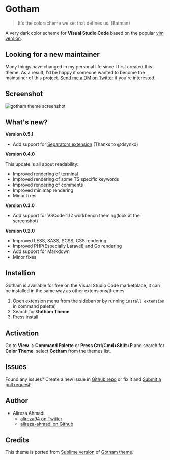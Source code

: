 # Gotham

> It's the colorscheme we set that defines us. (Batman)

A very dark color scheme for **Visual Studio Code** based on the popular [vim version](https://github.com/whatyouhide/vim-gotham).

## Looking for a new maintainer

Many things have changed in my personal life since I first created this theme. As
a result, I'd be happy if someone wanted to become the maintainer of this project.
[Send me a DM on Twitter](https://twitter.com/alireza94) if you're interested.

## Screenshot

![gotham theme screenshot](https://raw.githubusercontent.com/alireza-ahmadi/vscode-theme-gotham/master/images/screenshot.png)

## What's new?

**Version 0.5.1**

- Add support for [Separators extension](https://marketplace.visualstudio.com/items?itemName=alefragnani.separators) (Thanks to @dsynkd)

**Version 0.4.0**

This update is all about readability:

- Improved rendering of terminal
- Improved rendering of some TS specific keywords
- Improved rendering of comments
- Improved minimap rendering
- Minor fixes

**Version 0.3.0**

- Add support for VSCode 1.12 workbench theming(look at the screenshot)

**Version 0.2.0**

- Improved LESS, SASS, SCSS, CSS rendering
- Improved PHP(Especially Laravel) and Go rendering
- Add support for Markdown
- Minor fixes

## Installion

Gotham is available for free on the Visual Studio Code marketplace, it can be installed
in the same way as other extensions/themes:

1. Open extension menu from the sidebar(or by running `install extension` in command palette)
2. Search for **Gotham Theme**
3. Press install

## Activation

Go to **View -> Command Palette** or **Press Ctrl/Cmd+Shift+P** and search for **Color Theme**,
select **Gotham** from the themes list.

## Issues

Found any issues? Create a new issue in [Github repo](https://github.com/alireza-ahmadi/vscode-theme-gotham/issues)
or fix it and [Submit a pull request](https://github.com/alireza-ahmadi/vscode-theme-gotham/compare)!

## Author

- Alireza Ahmadi
  - [alireza94 on Twitter](https://twitter.com/alireza94)
  - [alireza-ahmadi on Github](https://github.com/alireza-ahmadi)

## Credits

This theme is ported from [Sublime version](https://github.com/whatyouhide/gotham-contrib/tree/master/sublime-text) of [Gotham theme](https://github.com/whatyouhide/vim-gotham).
